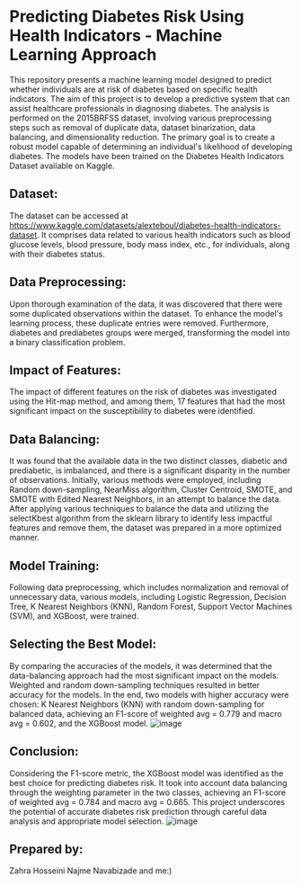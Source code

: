 # Predicting Diabetes Risk Using Health Indicators - Machine Learning Approach
This repository presents a machine learning model designed to predict whether individuals are at risk of diabetes based on specific health indicators. The aim of this project is to develop a predictive system that can assist healthcare professionals in diagnosing diabetes. The analysis is performed on the 2015BRFSS dataset, involving various preprocessing steps such as removal of duplicate data, dataset binarization, data balancing, and dimensionality reduction. The primary goal is to create a robust model capable of determining an individual's likelihood of developing diabetes. The models have been trained on the Diabetes Health Indicators Dataset available on Kaggle.
## Dataset:
The dataset can be accessed at https://www.kaggle.com/datasets/alexteboul/diabetes-health-indicators-dataset. It comprises data related to various health indicators such as blood glucose levels, blood pressure, body mass index, etc., for individuals, along with their diabetes status.
## Data Preprocessing:
Upon thorough examination of the data, it was discovered that there were some duplicated observations within the dataset. To enhance the model's learning process, these duplicate entries were removed. Furthermore, diabetes and prediabetes groups were merged, transforming the model into a binary classification problem.
## Impact of Features:
The impact of different features on the risk of diabetes was investigated using the Hit-map method, and among them, 17 features that had the most significant impact on the susceptibility to diabetes were identified.
## Data Balancing:
It was found that the available data in the two distinct classes, diabetic and prediabetic, is imbalanced, and there is a significant disparity in the number of observations. Initially, various methods were employed, including Random down-sampling, NearMiss algorithm, Cluster Centroid, SMOTE, and SMOTE with Edited Nearest Neighbors, in an attempt to balance the data.
After applying various techniques to balance the data and utilizing the selectKbest algorithm from the sklearn library to identify less impactful features and remove them, the dataset was prepared in a more optimized manner.
## Model Training:
Following data preprocessing, which includes normalization and removal of unnecessary data, various models, including Logistic Regression, Decision Tree, K Nearest Neighbors (KNN), Random Forest, Support Vector Machines (SVM), and XGBoost, were trained.
## Selecting the Best Model:
By comparing the accuracies of the models, it was determined that the data-balancing approach had the most significant impact on the models. Weighted and random down-sampling techniques resulted in better accuracy for the models.
In the end, two models with higher accuracy were chosen: K Nearest Neighbors (KNN) with random down-sampling for balanced data, achieving an F1-score of weighted avg = 0.779 and macro avg = 0.602, and the XGBoost model.
![image](https://github.com/HivaAbolhadizade/PredictingDiabetesClassfication/assets/96919633/6849caa2-5324-46b1-a22d-3e9a86e6d337)

## Conclusion:
Considering the F1-score metric, the XGBoost model was identified as the best choice for predicting diabetes risk. It took into account data balancing through the weighting parameter in the two classes, achieving an F1-score of weighted avg = 0.784 and macro avg = 0.665. This project underscores the potential of accurate diabetes risk prediction through careful data analysis and appropriate model selection.
![image](https://github.com/HivaAbolhadizade/PredictingDiabetesClassfication/assets/96919633/d06834ff-253a-4c33-b233-2495aff41924)

## Prepared by:
Zahra Hosseini
Najme Navabizade
and me:)


